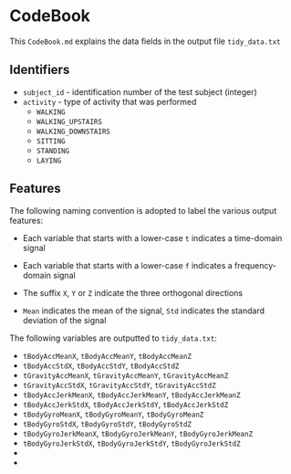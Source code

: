 # CodeBook
This `CodeBook.md` explains the data fields in the output file `tidy_data.txt`

## Identifiers
* `subject_id` - identification number of the test subject (integer)
* `activity` - type of activity that was performed
  * `WALKING`
  * `WALKING_UPSTAIRS`
  * `WALKING_DOWNSTAIRS`
  * `SITTING`
  * `STANDING`
  * `LAYING`

## Features
The following naming convention is adopted to label the various output features:
* Each variable that starts with a lower-case `t` indicates a time-domain signal
* Each variable that starts with a lower-case `f` indicates a frequency-domain signal

* The suffix `X`, `Y` or `Z` indicate the three orthogonal directions

* `Mean` indicates the mean of the signal, `Std` indicates the standard deviation of the signal

The following variables are outputted to `tidy_data.txt`:
* `tBodyAccMeanX`, `tBodyAccMeanY`, `tBodyAccMeanZ`
* `tBodyAccStdX`, `tBodyAccStdY`, `tBodyAccStdZ`
* `tGravityAccMeanX`, `tGravityAccMeanY`, `tGravityAccMeanZ`
* `tGravityAccStdX`, `tGravityAccStdY`, `tGravityAccStdZ`
* `tBodyAccJerkMeanX`, `tBodyAccJerkMeanY`, `tBodyAccJerkMeanZ`
* `tBodyAccJerkStdX`, `tBodyAccJerkStdY`, `tBodyAccJerkStdZ`
* `tBodyGyroMeanX`, `tBodyGyroMeanY`, `tBodyGyroMeanZ`
* `tBodyGyroStdX`, `tBodyGyroStdY`, `tBodyGyroStdZ`
* `tBodyGyroJerkMeanX`, `tBodyGyroJerkMeanY`, `tBodyGyroJerkMeanZ`
* `tBodyGyroJerkStdX`, `tBodyGyroJerkStdY`, `tBodyGyroJerkStdZ`
*
*
